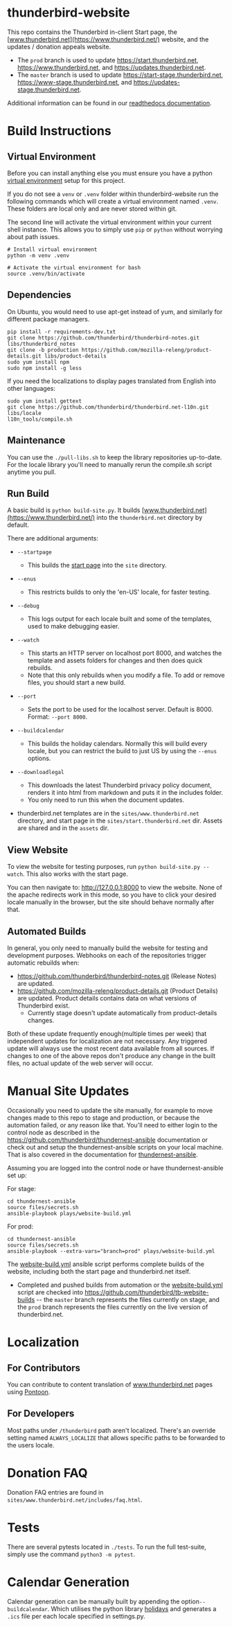 # thunderbird-website

This repo contains the Thunderbird in-client Start page, the [www.thunderbird.net](https://www.thunderbird.net/) website, and the updates / donation appeals website.
* The `prod` branch is used to update https://start.thunderbird.net, https://www.thunderbird.net, and https://updates.thunderbird.net.
* The `master` branch is used to update https://start-stage.thunderbird.net, https://www-stage.thunderbird.net, and https://updates-stage.thunderbird.net.

Additional information can be found in our [readthedocs documentation](https://docs.thunderbird.net/en/latest/).

# Build Instructions

## Virtual Environment

Before you can install anything else you must ensure you have a python [virtual environment](https://docs.python.org/3/library/venv.html) setup for this project.

If you do not see a `venv` or `.venv` folder within thunderbird-website run the following commands which will create a 
virtual environment named `.venv`. These folders are local only and are never stored within git. 

The second line will activate the virtual environment within your current shell instance. This allows you to simply 
use `pip` or `python` without worrying about path issues.

```shell
# Install virtual environment
python -m venv .venv

# Activate the virtual environment for bash
source .venv/bin/activate
```

## Dependencies
On Ubuntu, you would need to use apt-get instead of yum, and similarly for different package managers.

```
pip install -r requirements-dev.txt
git clone https://github.com/thunderbird/thunderbird-notes.git libs/thunderbird_notes
git clone -b production https://github.com/mozilla-releng/product-details.git libs/product-details
sudo yum install npm
sudo npm install -g less
```

If you need the localizations to display pages translated from English into other languages:

```
sudo yum install gettext
git clone https://github.com/thunderbird/thunderbird.net-l10n.git libs/locale
l10n_tools/compile.sh
```

## Maintenance

You can use the `./pull-libs.sh` to keep the library repositories up-to-date. For the locale library you'll need to 
manually rerun the compile.sh script anytime you pull.

## Run Build

A basic build is `python build-site.py`.
It builds [www.thunderbird.net](https://www.thunderbird.net/) into the `thunderbird.net` directory by default.

There are additional arguments:

* `--startpage`
    * This builds the [start page](https://start.thunderbird.net/) into the `site` directory.
* `--enus`
    * This restricts builds to only the 'en-US' locale, for faster testing.
* `--debug`
    * This logs output for each locale built and some of the templates, used to make debugging easier.
* `--watch`
    * This starts an HTTP server on localhost port 8000, and watches the template and assets folders for changes and then does quick rebuilds.
    * Note that this only rebuilds when you modify a file. To add or remove files, you should start a new build.
* `--port`
    * Sets the port to be used for the localhost server. Default is 8000. Format: `--port 8000`.
* `--buildcalendar`
    * This builds the holiday calendars. Normally this will build every locale, but you can restrict the build to just US by using the `--enus` options.
* `--downloadlegal`
    * This downloads the latest Thunderbird privacy policy document, renders it into html from markdown and puts it in the includes folder. 
    * You only need to run this when the document updates.

* thunderbird.net templates are in the `sites/www.thunderbird.net` directory, and start page in the `sites/start.thunderbird.net` dir. Assets are shared and in the `assets` dir.

## View Website
To view the website for testing purposes, run `python build-site.py --watch`. This also works with the start page.

You can then navigate to: http://127.0.0.1:8000 to view the website. None of the apache redirects work in this mode, so you have to click your
desired locale manually in the browser, but the site should behave normally after that.

## Automated Builds
In general, you only need to manually build the website for testing and development purposes. Webhooks on each of the repositories trigger
automatic rebuilds when:

* https://github.com/thunderbird/thunderbird-notes.git (Release Notes) are updated.
* https://github.com/mozilla-releng/product-details.git (Product Details) are updated. Product details contains data on what versions of Thunderbird exist.
    * Currently stage doesn't update automatically from product-details changes.

Both of these update frequently enough(multiple times per week) that independent updates for localization are not necessary. Any triggered
update will always use the most recent data available from all sources. If changes to one of the above repos don't produce any change in the built files, no actual
update of the web server will occur.

# Manual Site Updates

Occasionally you need to update the site manually, for example to move changes made to this repo to stage and production, or because the automation
failed, or any reason like that. You'll need to either login to the control node as described in the https://github.com/thunderbird/thundernest-ansible documentation
or check out and setup the thundernest-ansible scripts on your local machine. That is also covered in the documentation for [thundernest-ansible](https://github.com/thunderbird/thundernest-ansible).

Assuming you are logged into the control node or have thundernest-ansible set up:

For stage:
```
cd thundernest-ansible
source files/secrets.sh
ansible-playbook plays/website-build.yml
```

For prod:
```
cd thundernest-ansible
source files/secrets.sh
ansible-playbook --extra-vars="branch=prod" plays/website-build.yml
```

The [website-build.yml](https://github.com/thunderbird/thundernest-ansible/blob/master/plays/website-build.yml) ansible script performs complete builds of the website, including both the start
page and thunderbird.net itself.

* Completed and pushed builds from automation or the [website-build.yml](https://github.com/thunderbird/thundernest-ansible/blob/master/plays/website-build.yml) script are checked into https://github.com/thunderbird/tb-website-builds -- the `master` branch represents the files currently on stage, and the `prod` branch represents the files currently on the live version of thunderbird.net.

# Localization

## For Contributors

You can contribute to content translation of www.thunderbird.net pages using [Pontoon](https://pontoon.mozilla.org/projects/thunderbirdnet/).

## For Developers

Most paths under `/thunderbird` path aren't localized. There's an override setting named `ALWAYS_LOCALIZE` that allows specific paths to be forwarded to the users locale.

# Donation FAQ

Donation FAQ entries are found in `sites/www.thunderbird.net/includes/faq.html`.

# Tests

There are several pytests located in `./tests`. To run the full test-suite, simply use the command `python3 -m pytest`.

# Calendar Generation

Calendar generation can be manually built by appending the option`--buildcalendar`. Which utilises the python library [holidays](https://github.com/vacanza/holidays) and generates a `.ics` file per each locale specified in settings.py. 
